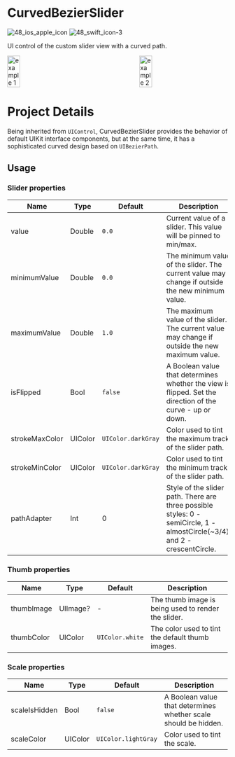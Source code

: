 # CurvedBezierSlider
![48_ios_apple_icon](https://github.com/HelenaL/WeatherMeApp_iOS/assets/5014495/936236cb-445f-4430-ac97-3c367f1bacf4) ![48_swift_icon-3](https://github.com/HelenaL/WeatherMeApp_iOS/assets/5014495/3d35e284-a9e7-4851-9601-9439c26c41f3)

UI control of the custom slider view with a curved path.

<div style="display: flex; justify-content: center;">
  <img src="https://github.com/HelenaL/CurvedBezierSlider/assets/5014495/530967d8-dc6b-4d5d-894d-a3ddeaebec2b" width="28%" alt="example 1" style="margin-right: 200px;"/>
  <img src="https://github.com/HelenaL/CurvedBezierSlider/assets/5014495/79bf9adb-d83f-473f-936e-d51f3e24d23e" width="28%" alt="example 2" style="margin-right: 100px;"/>
</div>

# Project Details
Being inherited from `UIControl`, CurvedBezierSlider provides the behavior of default UIKit interface components, but at the same time, it has a sophisticated curved design based on `UIBezierPath`.

## Usage

### Slider properties

| Name         | Type    | Default | Description |
| ------------ | ------- | ------- | ----------- |
| value | Double | `0.0` | Current value of a slider. This value will be pinned to min/max. |
| minimumValue | Double | `0.0` | The minimum value of the slider. The current value may change if outside the new minimum value. |
| maximumValue | Double | `1.0` | The maximum value of the slider. The current value may change if outside the new maximum value. |
| isFlipped | Bool | `false` | A Boolean value that determines whether the view is flipped. Set the direction of the curve - up or down. |
| strokeMaxColor | UIColor | `UIColor.darkGray` | Color used to tint the maximum track of the slider path. |
| strokeMinColor | UIColor | `UIColor.darkGray` | Color used to tint the minimum track of the slider path. |
| pathAdapter | Int | 0 | Style of the slider path. There are three possible styles: 0 - semiCircle, 1 - almostCircle(~3/4), and 2 - crescentCircle. |

### Thumb properties
| Name         | Type    | Default | Description |
| ------------ | ------- | ------- | ----------- |
| thumbImage | UIImage? | - | The thumb image is being used to render the slider. |
| thumbColor | UIColor | `UIColor.white` | The color used to tint the default thumb images. |

### Scale properties
| Name         | Type    | Default | Description |
| ------------ | ------- | ------- | ----------- |
| scaleIsHidden | Bool | `false` | A Boolean value that determines whether scale should be hidden. |
| scaleColor | UIColor | `UIColor.lightGray` | Color used to tint the scale. |

